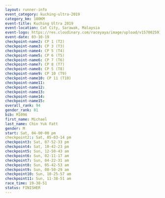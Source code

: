 ```yaml
---
layout: runner-info 
event_category: kuching-ultra-2019 
category_km: 100KM 
event-title: Kuching Ultra 2019
event-location: Cat City, Sarawak, Malaysia 
event-logo: https://res.cloudinary.com/raceyaya/image/upload/v1570025915/logo/kuching_ultra_jsvtue.jpg 
event-date: 03-10-19 
checkpoint-name2: CP 1 (T2) 
checkpoint-name3: CP 3 (T3) 
checkpoint-name4: CP 5 (T4) 
checkpoint-name5: CP 6 (T5) 
checkpoint-name6: CP 7 (T6) 
checkpoint-name7: CP 8 (T7) 
checkpoint-name8: CP 5 (T8) 
checkpoint-name9: CP 10 (T9) 
checkpoint-name10: CP 11 (T10) 
checkpoint-name11:  
checkpoint-name12: 
checkpoint-name13: 
checkpoint-name14: 
checkpoint-name15: 
overall_rank: 94
gender_rank: 81
bib: M1096
first_name: Michael
last_name: Chin Yuk Fatt
gender: M
start: Sat, 04-00-00 pm
checkpoint2:: Sat, 05-03-14 pm
checkpoint3: Sat, 07-52-33 pm
checkpoint4: Sat, 10-42-23 pm
checkpoint5: Sun, 12-50-43 am
checkpoint6: Sun, 02-11-17 am
checkpoint7: Sun, 04-22-31 am
checkpoint8: Sun, 05-42-53 am
checkpoint9: Sun, 08-50-29 am
checkpoint10: Sun, 10-25-57 am
checkpoint11: Sun, 11-38-51 am
race_time: 19-38-51
status: FINISHER
---
```


